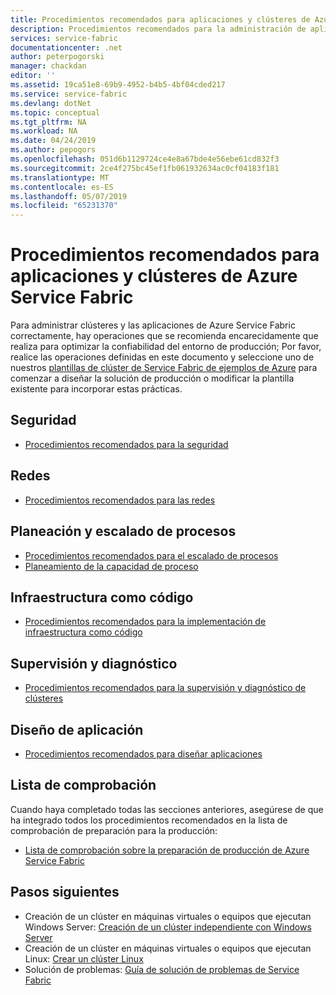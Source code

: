 ```yaml
---
title: Procedimientos recomendados para aplicaciones y clústeres de Azure Service Fabric | Microsoft Docs
description: Procedimientos recomendados para la administración de aplicaciones y clústeres de Service Fabric.
services: service-fabric
documentationcenter: .net
author: peterpogorski
manager: chackdan
editor: ''
ms.assetid: 19ca51e8-69b9-4952-b4b5-4bf04cded217
ms.service: service-fabric
ms.devlang: dotNet
ms.topic: conceptual
ms.tgt_pltfrm: NA
ms.workload: NA
ms.date: 04/24/2019
ms.author: pepogors
ms.openlocfilehash: 051d6b1129724ce4e8a67bde4e56ebe61cd832f3
ms.sourcegitcommit: 2ce4f275bc45ef1fb061932634ac0cf04183f181
ms.translationtype: MT
ms.contentlocale: es-ES
ms.lasthandoff: 05/07/2019
ms.locfileid: "65231370"
---
```

# <a name="azure-service-fabric-application-and-cluster-best-practices"></a>Procedimientos recomendados para aplicaciones y clústeres de Azure Service Fabric

Para administrar clústeres y las aplicaciones de Azure Service Fabric correctamente, hay operaciones que se recomienda encarecidamente que realiza para optimizar la confiabilidad del entorno de producción; Por favor, realice las operaciones definidas en este documento y seleccione uno de nuestros [plantillas de clúster de Service Fabric de ejemplos de Azure](https://github.com/Azure-Samples/service-fabric-cluster-templates) para comenzar a diseñar la solución de producción o modificar la plantilla existente para incorporar estas prácticas.

## <a name="security"></a>Seguridad 

* [Procedimientos recomendados para la seguridad](service-fabric-best-practices-security.md)

## <a name="networking"></a>Redes

* [Procedimientos recomendados para las redes](service-fabric-best-practices-networking.md)

## <a name="compute-planning-and-scaling"></a>Planeación y escalado de procesos

* [Procedimientos recomendados para el escalado de procesos](service-fabric-best-practices-capacity-scaling.md)
* [Planeamiento de la capacidad de proceso](https://docs.microsoft.com/azure/service-fabric/service-fabric-cluster-capacity)

## <a name="infrastructure-as-code"></a>Infraestructura como código

* [Procedimientos recomendados para la implementación de infraestructura como código](service-fabric-best-practices-infrastructure-as-code.md)

## <a name="monitoring-and-diagnostics"></a>Supervisión y diagnóstico

* [Procedimientos recomendados para la supervisión y diagnóstico de clústeres](service-fabric-best-practices-monitoring.md)

## <a name="application-design"></a>Diseño de aplicación

* [Procedimientos recomendados para diseñar aplicaciones](service-fabric-best-practices-applications.md)

## <a name="checklist"></a>Lista de comprobación

Cuando haya completado todas las secciones anteriores, asegúrese de que ha integrado todos los procedimientos recomendados en la lista de comprobación de preparación para la producción:
* [Lista de comprobación sobre la preparación de producción de Azure Service Fabric](https://docs.microsoft.com/azure/service-fabric/service-fabric-production-readiness-checklist)

## <a name="next-steps"></a>Pasos siguientes

* Creación de un clúster en máquinas virtuales o equipos que ejecutan Windows Server: [Creación de un clúster independiente con Windows Server](service-fabric-cluster-creation-for-windows-server.md)
* Creación de un clúster en máquinas virtuales o equipos que ejecutan Linux: [Crear un clúster Linux](service-fabric-cluster-creation-via-portal.md)
* Solución de problemas: [Guía de solución de problemas de Service Fabric](https://github.com/Azure/Service-Fabric-Troubleshooting-Guides)
